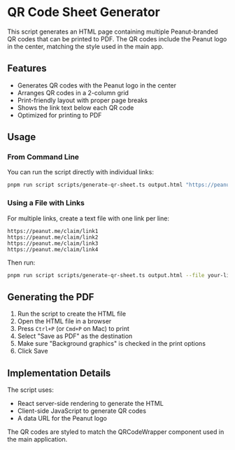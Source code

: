 # QR Code Sheet Generator

This script generates an HTML page containing multiple Peanut-branded QR codes that can be printed to PDF. The QR codes include the Peanut logo in the center, matching the style used in the main app.

## Features

- Generates QR codes with the Peanut logo in the center
- Arranges QR codes in a 2-column grid
- Print-friendly layout with proper page breaks
- Shows the link text below each QR code
- Optimized for printing to PDF

## Usage

### From Command Line

You can run the script directly with individual links:

```bash
pnpm run script scripts/generate-qr-sheet.ts output.html "https://peanut.me/claim/link1" "https://peanut.me/claim/link2"
```

### Using a File with Links

For multiple links, create a text file with one link per line:

```
https://peanut.me/claim/link1
https://peanut.me/claim/link2
https://peanut.me/claim/link3
https://peanut.me/claim/link4
```

Then run:

```bash
pnpm run script scripts/generate-qr-sheet.ts output.html --file your-links.txt
```

## Generating the PDF

1. Run the script to create the HTML file
2. Open the HTML file in a browser
3. Press `Ctrl+P` (or `Cmd+P` on Mac) to print
4. Select "Save as PDF" as the destination
5. Make sure "Background graphics" is checked in the print options
6. Click Save

## Implementation Details

The script uses:
- React server-side rendering to generate the HTML
- Client-side JavaScript to generate QR codes
- A data URL for the Peanut logo

The QR codes are styled to match the QRCodeWrapper component used in the main application.